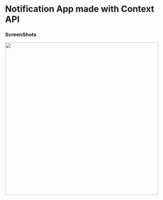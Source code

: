 # Notification App made with Context API

### ScreenShots
<img width="500" src="https://user-images.githubusercontent.com/50590192/76683243-fbb5e580-6645-11ea-9a5a-c4e789b2c7b5.png">
